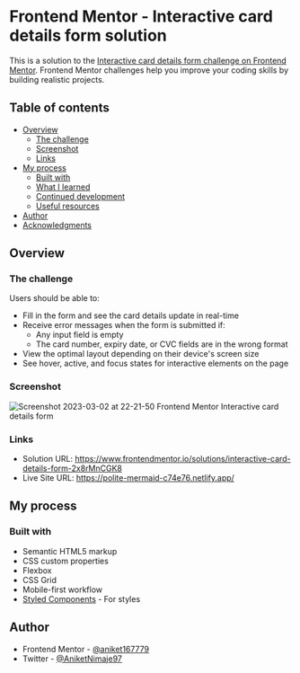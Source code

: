 # Frontend Mentor - Interactive card details form solution

This is a solution to the [Interactive card details form challenge on Frontend Mentor](https://www.frontendmentor.io/challenges/interactive-card-details-form-XpS8cKZDWw). Frontend Mentor challenges help you improve your coding skills by building realistic projects.

## Table of contents

- [Overview](#overview)
  - [The challenge](#the-challenge)
  - [Screenshot](#screenshot)
  - [Links](#links)
- [My process](#my-process)
  - [Built with](#built-with)
  - [What I learned](#what-i-learned)
  - [Continued development](#continued-development)
  - [Useful resources](#useful-resources)
- [Author](#author)
- [Acknowledgments](#acknowledgments)

## Overview

### The challenge

Users should be able to:

- Fill in the form and see the card details update in real-time
- Receive error messages when the form is submitted if:
  - Any input field is empty
  - The card number, expiry date, or CVC fields are in the wrong format
- View the optimal layout depending on their device's screen size
- See hover, active, and focus states for interactive elements on the page

### Screenshot

![Screenshot 2023-03-02 at 22-21-50 Frontend Mentor Interactive card details form](https://user-images.githubusercontent.com/69382363/222497377-98df1c36-5290-43f2-8418-407a42e591b3.png)

### Links

- Solution URL: https://www.frontendmentor.io/solutions/interactive-card-details-form-2x8rMnCGK8
- Live Site URL: https://polite-mermaid-c74e76.netlify.app/

## My process

### Built with

- Semantic HTML5 markup
- CSS custom properties
- Flexbox
- CSS Grid
- Mobile-first workflow
- [Styled Components](https://styled-components.com/) - For styles

## Author

- Frontend Mentor - [@aniket167779](https://www.frontendmentor.io/profile/aniket167779)
- Twitter - [@AniketNimaje97](https://www.twitter.com/AniketNimaje97)
